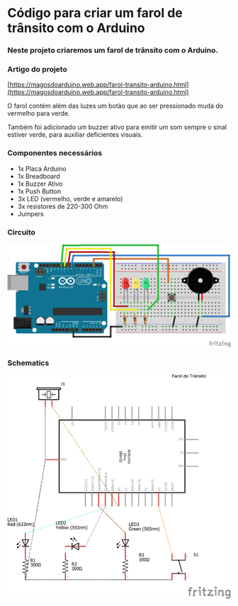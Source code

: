 # Código para criar um farol de trânsito com o Arduino

### Neste projeto criaremos um farol de trânsito com o Arduino.

### Artigo do projeto
[https://magosdoarduino.web.app/farol-transito-arduino.html](https://magosdoarduino.web.app/farol-transito-arduino.html)

O farol contém além das luzes um botão que ao ser pressionado muda do vermelho para verde.

Também foi adicionado um buzzer ativo para emitir um som sempre o sinal estiver verde, para auxiliar deficientes visuais.

### Componentes necessários
* 1x Placa Arduino
* 1x Breadboard
* 1x Buzzer Ativo
* 1x Push Button
* 3x LED (vermelho, verde e amarelo)
* 3x resistores de 220-300 Ohm
* Jumpers

### Circuito
![circuito](imagens/farol_transito.png)

### Schematics
![schematics](imagens/farol_transito_schematics.png)